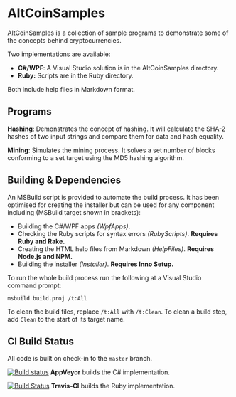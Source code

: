 AltCoinSamples
==============

AltCoinSamples is a collection of sample programs to demonstrate some of the concepts behind cryptocurrencies.

Two implementations are available:

* **C#/WPF**: A Visual Studio solution is in the AltCoinSamples directory.
* **Ruby:** Scripts are in the Ruby directory.

Both include help files in Markdown format.

Programs
--------

**Hashing**: Demonstrates the concept of hashing.  It will calculate the SHA-2 hashes of two input strings and compare them for data and hash equality.

**Mining**: Simulates the mining process.  It solves a set number of blocks conforming to a set target using the MD5 hashing algorithm.

Building & Dependencies
-----------------------

An MSBuild script is provided to automate the build process.  It has been optimised for creating the installer but can be used for any component
including (MSBuild target shown in brackets):

* Building the C#/WPF apps _(WpfApps)_.
* Checking the Ruby scripts for syntax errors _(RubyScripts)_.  **Requires Ruby and Rake.**
* Creating the HTML help files from Markdown _(HelpFiles)_.  **Requires Node.js and NPM.**
* Building the installer _(Installer)_.  **Requires Inno Setup.**

To run the whole build process run the following at a Visual Studio command prompt:

    msbuild build.proj /t:All

To clean the build files, replace `/t:All` with `/t:Clean`.  To clean a build step, add `Clean` to the start of its target name.

CI Build Status
---------------

All code is built on check-in to the `master` branch.

[![Build status](https://ci.appveyor.com/api/projects/status/dvmxa8hof2i629vo)](https://ci.appveyor.com/project/BHazel/altcoinsamples)
**AppVeyor** builds the C# implementation.

[![Build Status](https://travis-ci.org/BHazel/AltCoinSamples.svg?branch=master)](https://travis-ci.org/BHazel/AltCoinSamples)
**Travis-CI** builds the Ruby implementation.